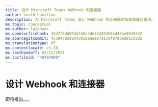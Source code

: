```yaml
---
title: 设计 Microsoft Teams Webhook 和连接器
author: heath-hamilton
description: 为 Microsoft Teams 设计 Webhook 和连接器的指南和最佳做法。
ms.topic: conceptual
ms.author: lajanuar
ms.openlocfilehash: 34d7f5dd993dfb8a4de32d49d58ed47be09d92e2
ms.sourcegitcommit: 4539479289b43812eaae07a1c0f878bed815d2d2
ms.translationtype: MT
ms.contentlocale: zh-CN
ms.lasthandoff: 01/12/2021
ms.locfileid: "49797909"
---
```

# <a name="design-webhooks-and-connectors"></a>设计 Webhook 和连接器

即将推出。。。
